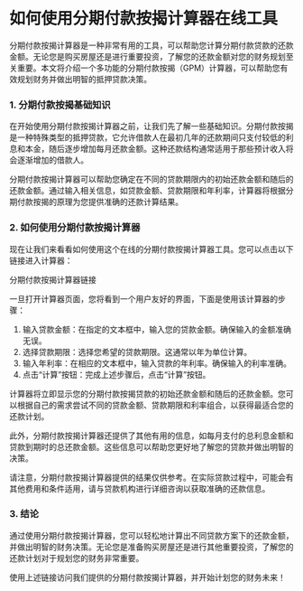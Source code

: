 如何使用分期付款按揭计算器在线工具
=================

分期付款按揭计算器是一种非常有用的工具，可以帮助您计算分期付款贷款的还款金额。无论您是购买房屋还是进行重要投资，了解您的还款金额对您的财务规划至关重要。本文将介绍一个多功能的分期付款按揭（GPM）计算器，可以帮助您有效规划财务并做出明智的抵押贷款决策。

### 1. 分期付款按揭基础知识

在开始使用分期付款按揭计算器之前，让我们先了解一些基础知识。分期付款按揭是一种特殊类型的抵押贷款，它允许借款人在最初几年的还款期间只支付较低的利息和本金，随后逐步增加每月还款金额。这种还款结构通常适用于那些预计收入将会逐渐增加的借款人。

分期付款按揭计算器可以帮助您确定在不同的贷款期限内的初始还款金额和随后的还款金额。通过输入相关信息，如贷款金额、贷款期限和年利率，计算器将根据分期付款按揭的原理为您提供准确的还款计算结果。

### 2. 如何使用分期付款按揭计算器

现在让我们来看看如何使用这个在线的分期付款按揭计算器工具。您可以点击以下链接进入计算器：

分期付款按揭计算器链接

一旦打开计算器页面，您将看到一个用户友好的界面，下面是使用该计算器的步骤：

1. 输入贷款金额：在指定的文本框中，输入您的贷款金额。确保输入的金额准确无误。
2. 选择贷款期限：选择您希望的贷款期限。这通常以年为单位计算。
3. 输入年利率：在相应的文本框中，输入贷款的年利率。确保输入的利率准确。
4. 点击“计算”按钮：完成上述步骤后，点击“计算”按钮。

计算器将立即显示您的分期付款按揭贷款的初始还款金额和随后的还款金额。您可以根据自己的需求尝试不同的贷款金额、贷款期限和利率组合，以获得最适合您的还款计划。

此外，分期付款按揭计算器还提供了其他有用的信息，如每月支付的总利息金额和贷款到期时的总还款金额。这些信息可以帮助您更好地了解您的贷款并做出明智的决策。

请注意，分期付款按揭计算器提供的结果仅供参考。在实际贷款过程中，可能会有其他费用和条件适用，请与贷款机构进行详细咨询以获取准确的还款信息。

### 3. 结论

通过使用分期付款按揭计算器，您可以轻松地计算出不同贷款方案下的还款金额，并做出明智的财务决策。无论您是准备购买房屋还是进行其他重要投资，了解您的还款计划对于规划您的财务非常重要。

使用上述链接访问我们提供的分期付款按揭计算器，并开始计划您的财务未来！